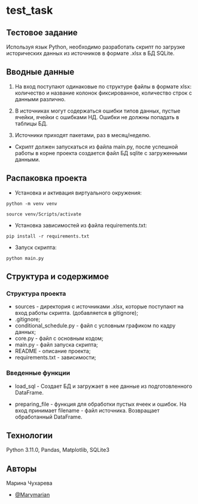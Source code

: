 # test_task

## Тестовое задание

Используя язык Python, необходимо разработать скрипт по загрузке исторических данных из источников в формате .xlsx в БД SQLite.


## Вводные данные

1. На вход поступают одинаковые по структуре файлы в формате xlsx: количество и название колонок фиксированное, количество строк с данными различно.

2. В источниках могут содержаться ошибки типов данных, пустые ячейки, ячейки с ошибками НД. Ошибки не должны попадать в таблицы БД.

3. Источники приходят пакетами, раз в месяц/неделю.

* Скрипт должен запускаться из файла main.py, после успешной работы в корне проекта создается файл БД sqlite с загруженными данными.


## Распаковка проекта

- Установка и активация виртуального окружения:
```
python -m venv venv
```
``` 
source venv/Scripts/activate
``` 
- Установка зависимостей из файла requirements.txt:
```
pip install -r requirements.txt
``` 
- Запуск скрипта:
```
python main.py
``` 


## Структура и содержимое

### Структура проекта
- sources - директория с источниками .xlsx, которые поступают на вход работы скрипта. (добавляется в gitignore);
- .gitignore;
- conditional_schedule.py - файл с условным графиком по кадру данных;
- core.py - файл с основным кодом;
- main.py - файл запуска скрипта;
- README - описание проекта;
- requirements.txt - зависимости;

### Введенные функции

- load_sql - Создает БД и загружает в нее данные из подготовленного DataFrame.

- preparing_file - функция для обработки пустых ячеек и ошибок. На вход принимает filename - файл источника. Возвращает обработанный DataFrame.


## Технологии

Python 3.11.0, Pandas, Matplotlib, SQLite3


## Авторы

Марина Чухарева
- [@Marymarian](https://www.github.com/Marymarian)





